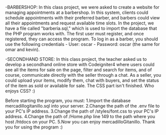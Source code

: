 -BARBERSHOP: 
In this class project, we were asked to create a website for managing appointments at a barbershop. In this system, clients could schedule appointments with their preferred barber, and barbers could view all their appointments and request available time slots.
In the project, we have a file called "barberia.sql," which is used to import the database that the PHP program works with.
The first user must register, and once registered, they can access the program. To log in as a barber, you should use the following credentials - User: oscar - Password: oscar (the same for omar and kevin).

-SECONDHAND STORE:
In this class project, the teacher asked us to develop a secondhand online store with Codeigniter4 where users could see all the items for sale on the page, filter and search for items, and of course, communicate directly with the seller through a chat. As a seller, you could upload your items, modify them, chat with buyers, and set the status of the item as sold or available for sale. The CSS part isn't finished. Who enjoys CSS? :)

Before starting the program, you must:
  1.Import the database mercadillogitanillo.sql into your server.
  2.Change the path of the .env file to your PC's IP address.
  3.Change the path of /styles/font.css to your PC's IP address.
  4.Change the path of /Home.php line 149 to the path where you host /htdocs on your PC.
  5.Now you can enjoy mercadilloGitanillo. Thank you for using the program :)
